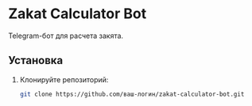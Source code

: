 # Zakat Calculator Bot
Telegram-бот для расчета закята.

## Установка
1. Клонируйте репозиторий:
   ```bash
   git clone https://github.com/ваш-логин/zakat-calculator-bot.git
